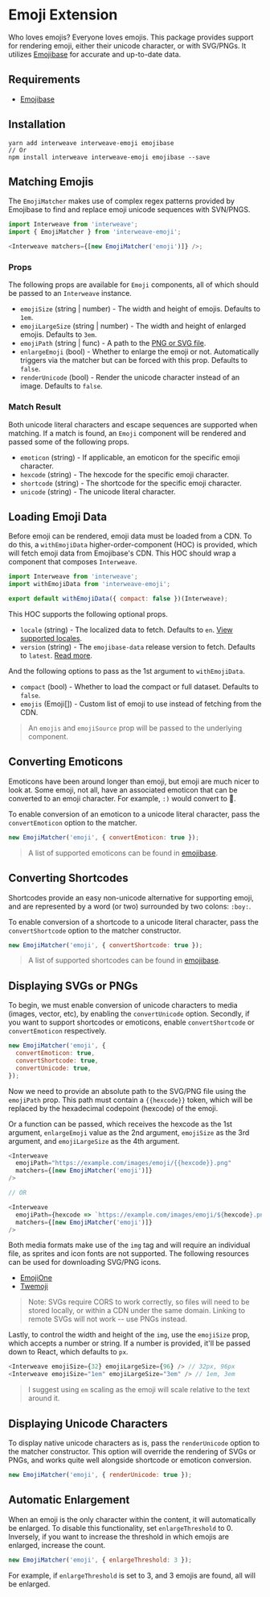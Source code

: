 # Emoji Extension

Who loves emojis? Everyone loves emojis. This package provides support for rendering emoji, either
their unicode character, or with SVG/PNGs. It utilizes [Emojibase][emojibase] for accurate and
up-to-date data.

## Requirements

- [Emojibase][emojibase]

## Installation

```
yarn add interweave interweave-emoji emojibase
// Or
npm install interweave interweave-emoji emojibase --save
```

## Matching Emojis

The `EmojiMatcher` makes use of complex regex patterns provided by Emojibase to find and replace
emoji unicode sequences with SVN/PNGS.

```javascript
import Interweave from 'interweave';
import { EmojiMatcher } from 'interweave-emoji';

<Interweave matchers={[new EmojiMatcher('emoji')]} />;
```

### Props

The following props are available for `Emoji` components, all of which should be passed to an
`Interweave` instance.

- `emojiSize` (string | number) - The width and height of emojis. Defaults to `1em`.
- `emojiLargeSize` (string | number) - The width and height of enlarged emojis. Defaults to `3em`.
- `emojiPath` (string | func) - A path to the [PNG or SVG file](#displaying-svgs-or-pngs).
- `enlargeEmoji` (bool) - Whether to enlarge the emoji or not. Automatically triggers via the
  matcher but can be forced with this prop. Defaults to `false`.
- `renderUnicode` (bool) - Render the unicode character instead of an image. Defaults to `false`.

### Match Result

Both unicode literal characters and escape sequences are supported when matching. If a match is
found, an `Emoji` component will be rendered and passed some of the following props.

- `emoticon` (string) - If applicable, an emoticon for the specific emoji character.
- `hexcode` (string) - The hexcode for the specific emoji character.
- `shortcode` (string) - The shortcode for the specific emoji character.
- `unicode` (string) - The unicode literal character.

## Loading Emoji Data

Before emoji can be rendered, emoji data must be loaded from a CDN. To do this, a `withEmojiData`
higher-order-component (HOC) is provided, which will fetch emoji data from Emojibase's CDN. This HOC
should wrap a component that composes `Interweave`.

```javascript
import Interweave from 'interweave';
import withEmojiData from 'interweave-emoji';

export default withEmojiData({ compact: false })(Interweave);
```

This HOC supports the following optional props.

- `locale` (string) - The localized data to fetch. Defaults to `en`.
  [View supported locales](https://github.com/milesj/emojibase#usage).
- `version` (string) - The `emojibase-data` release version to fetch. Defaults to `latest`.
  [Read more](https://github.com/milesj/emojibase#fetchfromcdn).

And the following options to pass as the 1st argument to `withEmojiData`.

- `compact` (bool) - Whether to load the compact or full dataset. Defaults to `false`.
- `emojis` (Emoji[]) - Custom list of emoji to use instead of fetching from the CDN.

> An `emojis` and `emojiSource` prop will be passed to the underlying component.

## Converting Emoticons

Emoticons have been around longer than emoji, but emoji are much nicer to look at. Some emoji, not
all, have an associated emoticon that can be converted to an emoji character. For example, `:)`
would convert to 🙂.

To enable conversion of an emoticon to a unicode literal character, pass the `convertEmoticon`
option to the matcher.

```javascript
new EmojiMatcher('emoji', { convertEmoticon: true });
```

> A list of supported emoticons can be found in
> [emojibase](https://github.com/milesj/emojibase/blob/master/packages/generator/src/resources/emoticons.ts).

## Converting Shortcodes

Shortcodes provide an easy non-unicode alternative for supporting emoji, and are represented by a
word (or two) surrounded by two colons: `:boy:`.

To enable conversion of a shortcode to a unicode literal character, pass the `convertShortcode`
option to the matcher constructor.

```javascript
new EmojiMatcher('emoji', { convertShortcode: true });
```

> A list of supported shortcodes can be found in
> [emojibase](https://github.com/milesj/emojibase/blob/master/packages/generator/src/resources/shortcodes.ts).

## Displaying SVGs or PNGs

To begin, we must enable conversion of unicode characters to media (images, vector, etc), by
enabling the `convertUnicode` option. Secondly, if you want to support shortcodes or emoticons,
enable `convertShortcode` or `convertEmoticon` respectively.

```javascript
new EmojiMatcher('emoji', {
  convertEmoticon: true,
  convertShortcode: true,
  convertUnicode: true,
});
```

Now we need to provide an absolute path to the SVG/PNG file using the `emojiPath` prop. This path
must contain a `{{hexcode}}` token, which will be replaced by the hexadecimal codepoint (hexcode) of
the emoji.

Or a function can be passed, which receives the hexcode as the 1st argument, `enlargeEmoji` value as
the 2nd argument, `emojiSize` as the 3rd argument, and `emojiLargeSize` as the 4th argument.

```javascript
<Interweave
  emojiPath="https://example.com/images/emoji/{{hexcode}}.png"
  matchers={[new EmojiMatcher('emoji')]}
/>

// OR

<Interweave
  emojiPath={hexcode => `https://example.com/images/emoji/${hexcode}.png`}
  matchers={[new EmojiMatcher('emoji')]}
/>
```

Both media formats make use of the `img` tag and will require an individual file, as sprites and
icon fonts are not supported. The following resources can be used for downloading SVG/PNG icons.

- [EmojiOne](http://emojione.com/developers/)
- [Twemoji](https://github.com/twitter/twemoji)

> Note: SVGs require CORS to work correctly, so files will need to be stored locally, or within a
> CDN under the same domain. Linking to remote SVGs will not work -- use PNGs instead.

Lastly, to control the width and height of the `img`, use the `emojiSize` prop, which accepts a
number or string. If a number is provided, it'll be passed down to React, which defaults to `px`.

```javascript
<Interweave emojiSize={32} emojiLargeSize={96} /> // 32px, 96px
<Interweave emojiSize="1em" emojiLargeSize="3em" /> // 1em, 3em
```

> I suggest using `em` scaling as the emoji will scale relative to the text around it.

## Displaying Unicode Characters

To display native unicode characters as is, pass the `renderUnicode` option to the matcher
constructor. This option will override the rendering of SVGs or PNGs, and works quite well alongside
shortcode or emoticon conversion.

```javascript
new EmojiMatcher('emoji', { renderUnicode: true });
```

## Automatic Enlargement

When an emoji is the only character within the content, it will automatically be enlarged. To
disable this functionality, set `enlargeThreshold` to 0. Inversely, if you want to increase the
threshold in which emojis are enlarged, increase the count.

```javascript
new EmojiMatcher('emoji', { enlargeThreshold: 3 });
```

For example, if `enlargeThreshold` is set to 3, and 3 emojis are found, all will be enlarged.

[emojibase]: https://github.com/milesj/emojibase
